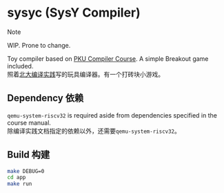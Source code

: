 # sysyc (SysY Compiler)

> [!NOTE]  
> WIP. Prone to change.

Toy compiler based on [PKU Compiler Course](https://pku-minic.github.io/online-doc/). A simple Breakout game included.\
照着[北大编译实践](https://pku-minic.github.io/online-doc/)写的玩具编译器。有一个打砖块小游戏。

## Dependency 依赖
`qemu-system-riscv32` is required aside from dependencies specified in the course manual.\
除编译实践文档指定的依赖以外，还需要`qemu-system-riscv32`。

## Build 构建
```sh
make DEBUG=0
cd app
make run
```

